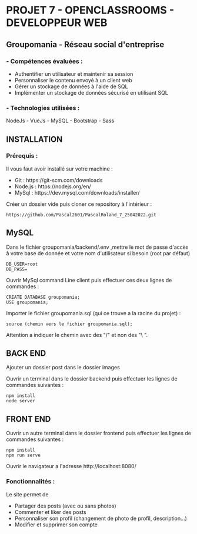 # PROJET 7 - OPENCLASSROOMS - DEVELOPPEUR WEB

## Groupomania - Réseau social d'entreprise

<h3>- Compétences évaluées :</h3>
<ul>
  <li>  Authentifier un utilisateur et maintenir sa session</li>
  <li>  Personnaliser le contenu envoyé à un client web</li>
  <li>  Gérer un stockage de données à l'aide de SQL</li>
  <li>  Implémenter un stockage de données sécurisé en utilisant SQL</li>
</ul>

### - Technologies utilisées :

NodeJs - VueJs - MySQL - Bootstrap - Sass

## INSTALLATION

### Prérequis :

Il vous faut avoir installé sur votre machine :

<ul>
  <li> Git : https://git-scm.com/downloads</li>
  <li> Node.js : https://nodejs.org/en/</li>
  <li> MySql :  https://dev.mysql.com/downloads/installer/</li>
</ul>

Créer un dossier vide puis cloner ce repository à l'intérieur :

```
https://github.com/Pascal2601/PascalRoland_7_25042022.git
```

## MySQL

Dans le fichier groupomania/backend/.env ,mettre le mot de passe d'accès à votre base de donnée et votre nom d'utilisateur si besoin (root par défaut)

```
DB_USER=root
DB_PASS=
```

Ouvrir MySql command Line client puis effectuer ces deux lignes de commandes :

```
CREATE DATABASE groupomania;
USE groupomania;
```

Importer le fichier groupomania.sql (qui ce trouve a la racine du projet) :

```
source (chemin vers le fichier groupomania.sql);
```

Attention a indiquer le chemin avec des "/" et non des "\ ".

## BACK END

Ajouter un dossier post dans le dossier images

Ouvrir un terminal dans le dossier backend puis effectuer les lignes de commandes suivantes :

```
npm install
node server
```

## FRONT END

Ouvrir un autre terminal dans le dossier frontend puis effectuer les lignes de commandes suivantes :

```
npm install
npm run serve
```

Ouvrir le navigateur a l'adresse http://localhost:8080/

### Fonctionnalités :

Le site permet de

<ul>
  <li>Partager des posts (avec ou sans photos)</li>
  <li>Commenter et liker des posts</li>
  <li>Personnaliser son profil (changement de photo de profil, description...)</li>
  <li>Modifier et supprimer son compte</li>
</ul>
